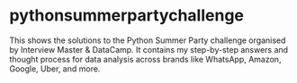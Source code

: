 # pythonsummerpartychallenge
This shows the solutions to the Python Summer Party challenge organised by Interview Master &amp; DataCamp. It contains my step-by-step answers and thought process for data analysis across brands like WhatsApp, Amazon, Google, Uber, and more.
